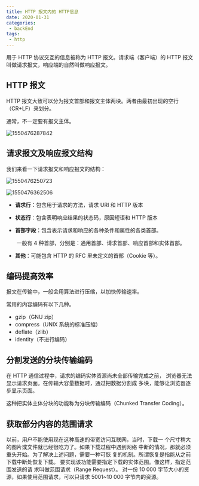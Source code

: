 ```yaml
---
title: HTTP 报文内的 HTTP信息
date: 2020-01-31
categories:
 - backEnd
tags:
 - http
---
```


用于 HTTP 协议交互的信息被称为 HTTP 报文。请求端（客户端）的 HTTP 报文叫做请求报文，响应端的自然叫做响应报文。

## HTTP 报文

HTTP 报文大致可以分为报文首部和报文主体两块。两者由最初出现的空行（CR+LF）来划分。

通常，不一定要有报文主体。

![1550476287842](https://tva1.sinaimg.cn/large/007S8ZIlgy1gfmi9w7smnj30cj03dmy9.jpg)

## 请求报文及响应报文结构

我们来看一下请求报文和响应报文的结构：

![1550476250723](https://tva1.sinaimg.cn/large/007S8ZIlgy1gfmia1vw13j30cj05ign5.jpg)



![1550476362506](https://tva1.sinaimg.cn/large/007S8ZIlgy1gfmi9yk1lwj30cg0b6aeu.jpg)

- **请求行**：包含用于请求的方法，请求 URI 和 HTTP 版本

- **状态行**：包含表明响应结果的状态码，原因短语和 HTTP 版本

- **首部字段**：包含表示请求和响应的各种条件和属性的各类首部。

  ​                   一般有 4 种首部，分别是：通用首部、请求首部、响应首部和实体首部。

- **其他**：可能包含 HTTP 的 RFC 里未定义的首部（Cookie 等）。



## 编码提高效率

报文在传输中，一般会用算法进行压缩，以加快传输速率。

常用的内容编码有以下几种。

-  gzip（GNU zip） 
-  compress（UNIX 系统的标准压缩） 
-  deflate（zlib） 
-  identity（不进行编码）



## 分割发送的分块传输编码

在 HTTP 通信过程中，请求的编码实体资源尚未全部传输完成之前， 浏览器无法显示请求页面。在传输大容量数据时，通过把数据分割成 多块，能够让浏览器逐步显示页面。

这种把实体主体分块的功能称为分块传输编码（Chunked Transfer Coding）。



## 获取部分内容的范围请求

以前，用户不能使用现在这种高速的带宽访问互联网，当时，下载一 个尺寸稍大的图片或文件就已经很吃力了。如果下载过程中遇到网络 中断的情况，那就必须重头开始。为了解决上述问题，需要一种可恢 复的机制。所谓恢复是指能从之前下载中断处恢复下载。 要实现该功能需要指定下载的实体范围。像这样，指定范围发送的请 求叫做范围请求（Range Request）。 对一份 10 000 字节大小的资源，如果使用范围请求，可以只请求 5001~10 000 字节内的资源。
